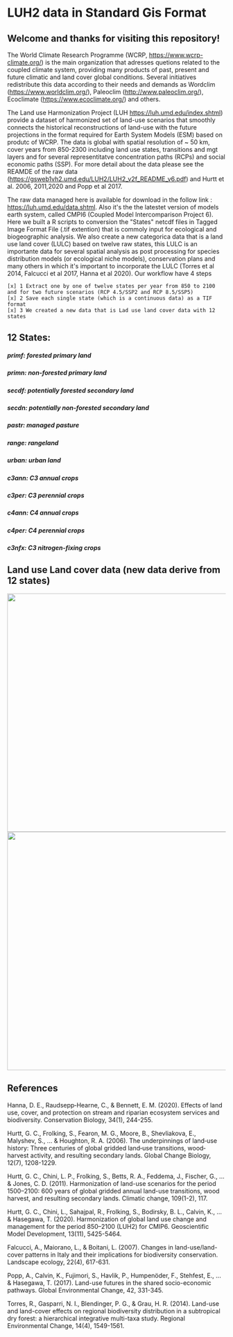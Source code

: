 # LUH2 data in Standard Gis Format

## Welcome and thanks for visiting this repository!
The World Climate Research Programme (WCRP, https://www.wcrp-climate.org/) is the main organization that adresses quetions related to the coupled climate system, providing many products of past, present and future climatic and land cover global conditions. Several initiatives redistribute this data according to their needs and demands as Wordclim (https://www.worldclim.org/), Paleoclim (http://www.paleoclim.org/), Ecoclimate (https://www.ecoclimate.org/) and others.


The Land use Harmonization Project (LUH https://luh.umd.edu/index.shtml) provide a dataset of harmonized set of land-use scenarios that smoothly connects the historical reconstructions of land-use with the future projections in the format required for Earth System Models (ESM) based on produtc of WCRP. The data is global with spatial resolution of ~ 50 km, cover years from 850-2300 including land use states, transitions and mgt layers and for several representitatve concentration paths (RCPs) and social economic paths (SSP). For more detail about the data please see the REAMDE of the raw data (https://gsweb1vh2.umd.edu/LUH2/LUH2_v2f_README_v6.pdf) and  Hurtt et al. 2006, 2011,2020 and Popp et al 2017.

The raw data managed here is available for download in the follow link : https://luh.umd.edu/data.shtml. Also it's the the latestet version of models earth system, called CMPI6 (Coupled Model Intercomparison Project 6). Here we built a R scripts to conversion the "States" netcdf files in Tagged Image Format File (.tif extention) that is commoly input for ecological and biogeographic analysis.  We also create a new categorica data that is a land use land cover (LULC) based on twelve raw states, this LULC is an importante data for several spatial analysis as post processing for species distribution models (or ecological niche models), conservation plans and many others in which it's important to incorporate the LULC (Torres et al 2014, Falcucci et al 2017, Hanna et al 2020). 
Our workflow have 4 steps 

    [x] 1 Extract one by one of twelve states per year from 850 to 2100 and for two future scenarios (RCP 4.5/SSP2 and RCP 8.5/SSP5)
    [x] 2 Save each single state (which is a continuous data) as a TIF format
    [x] 3 We created a new data that is Lad use land cover data with 12 states


## 12 States:
##### primf: forested primary land
##### primn: non-forested primary land
##### secdf: potentially forested secondary land
##### secdn: potentially non-forested secondary land
##### pastr: managed pasture
##### range: rangeland
##### urban: urban land
##### c3ann: C3 annual crops
##### c3per: C3 perennial crops
##### c4ann: C4 annual crops
##### c4per: C4 perennial crops
##### c3nfx: C3 nitrogen-fixing crops



## Land use Land cover data (new data derive from 12 states)


<img src="https://user-images.githubusercontent.com/11633554/101527442-c5a35900-396c-11eb-94d3-2b52d9a33c72.jpg" width="550">


<img src="https://user-images.githubusercontent.com/11633554/100250374-5d8c5600-2f1c-11eb-8302-0e1af71ebf66.png" width="550">



## References 

Hanna, D. E., Raudsepp‐Hearne, C., & Bennett, E. M. (2020). Effects of land use, cover, and protection on stream and riparian ecosystem services and biodiversity. Conservation Biology, 34(1), 244-255.

Hurtt, G. C., Frolking, S., Fearon, M. G., Moore, B., Shevliakova, E., Malyshev, S., ... & Houghton, R. A. (2006). The underpinnings of land‐use history: Three centuries of global gridded land‐use transitions, wood‐harvest activity, and resulting secondary lands. Global Change Biology, 12(7), 1208-1229.

Hurtt, G. C., Chini, L. P., Frolking, S., Betts, R. A., Feddema, J., Fischer, G., ... & Jones, C. D. (2011). Harmonization of land-use scenarios for the period 1500–2100: 600 years of global gridded annual land-use transitions, wood harvest, and resulting secondary lands. Climatic change, 109(1-2), 117.

Hurtt, G. C., Chini, L., Sahajpal, R., Frolking, S., Bodirsky, B. L., Calvin, K., ... & Hasegawa, T. (2020). Harmonization of global land use change and management for the period 850–2100 (LUH2) for CMIP6. Geoscientific Model Development, 13(11), 5425-5464.

Falcucci, A., Maiorano, L., & Boitani, L. (2007). Changes in land-use/land-cover patterns in Italy and their implications for biodiversity conservation. Landscape ecology, 22(4), 617-631.

Popp, A., Calvin, K., Fujimori, S., Havlik, P., Humpenöder, F., Stehfest, E., ... & Hasegawa, T. (2017). Land-use futures in the shared socio-economic pathways. Global Environmental Change, 42, 331-345.

Torres, R., Gasparri, N. I., Blendinger, P. G., & Grau, H. R. (2014). Land-use and land-cover effects on regional biodiversity distribution in a subtropical dry forest: a hierarchical integrative multi-taxa study. Regional Environmental Change, 14(4), 1549-1561.


